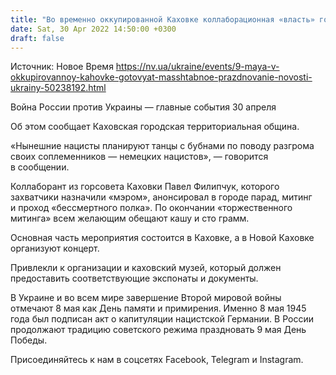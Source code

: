 ```yaml
---
title: "Во временно оккупированной Каховке коллаборационная «власть» готовит масштабное празднование 9 мая с водкой и кашей"
date: Sat, 30 Apr 2022 14:50:00 +0300
draft: false
---
```

Источник: Новое Время https://nv.ua/ukraine/events/9-maya-v-okkupirovannoy-kahovke-gotovyat-masshtabnoe-prazdnovanie-novosti-ukrainy-50238192.html


Война России против Украины — главные события 30 апреля

Об этом сообщает Каховская городская территориальная община.

«Нынешние нацисты планируют танцы с бубнами по поводу разгрома своих соплеменников — немецких нацистов», — говорится в сообщении.

 Коллаборант из горсовета Каховки Павел Филипчук, которого захватчики назначили «мэром», анонсировал в городе парад, митинг и проход «бессмертного полка». По окончании «торжественного митинга» всем желающим обещают кашу и сто грамм.

Основная часть мероприятия состоится в Каховке, а в Новой Каховке организуют концерт.

Привлекли к организации и каховский музей, который должен предоставить соответствующие экспонаты и документы.

В Украине и во всем мире завершение Второй мировой войны отмечают 8 мая как День памяти и примирения. Именно 8 мая 1945 года был подписан акт о капитуляции нацистской Германии. В России продолжают традицию советского режима праздновать 9 мая День Победы.

Присоединяйтесь к нам в соцсетях Facebook, Telegram и Instagram.
